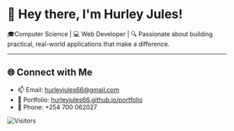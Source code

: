 # 👋 Hey there, I'm Hurley Jules!

🎓Computer Science | 💻 Web Developer | 
🔍 Passionate about building practical, real-world applications that make a difference.

---

## 🌐 Connect with Me

- 📫 Email: hurleyjules66@gmail.com  
- 💼 Portfolio: [hurleyjules66.github.io/portfolio](https://hurleyjules66.github.io/portfolio/)
- 📱 Phone: +254 700 062027

![Visitors](https://komarev.com/ghpvc/?username=HurleyJules66&color=blue)
